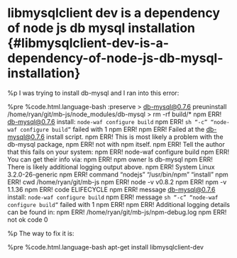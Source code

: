# libmysqlclient dev is a dependency of node js db mysql installation {#libmysqlclient-dev-is-a-dependency-of-node-js-db-mysql-installation}
%p I was trying to install db-mysql and I ran into this error:

%pre
  %code.html.language-bash
    :preserve
      > db-mysql@0.7.6 preuninstall /home/ryan/git/mb-js/node_modules/db-mysql
      > rm -rf build/*
      npm ERR! db-mysql@0.7.6 install: `node-waf configure build`
      npm ERR! `sh “-c” “node-waf configure build”` failed with 1
      npm ERR!
      npm ERR! Failed at the db-mysql@0.7.6 install script.
      npm ERR! This is most likely a problem with the db-mysql package,
      npm ERR! not with npm itself.
      npm ERR! Tell the author that this fails on your system:
      npm ERR!     node-waf configure build
      npm ERR! You can get their info via:
      npm ERR!     npm owner ls db-mysql
      npm ERR! There is likely additional logging output above.
      npm ERR! System Linux 3.2.0-26-generic
      npm ERR! command “nodejs” “/usr/bin/npm” “install”
      npm ERR! cwd /home/ryan/git/mb-js
      npm ERR! node -v v0.8.2
      npm ERR! npm -v 1.1.36
      npm ERR! code ELIFECYCLE
      npm ERR! message db-mysql@0.7.6 install: `node-waf configure build`
      npm ERR! message `sh “-c” “node-waf configure build”` failed with 1
      npm ERR! 
      npm ERR! Additional logging details can be found in:
      npm ERR!     /home/ryan/git/mb-js/npm-debug.log
      npm ERR! not ok code 0

%p The way to fix it is:

%pre
  %code.html.language-bash
    apt-get install libmysqlclient-dev
